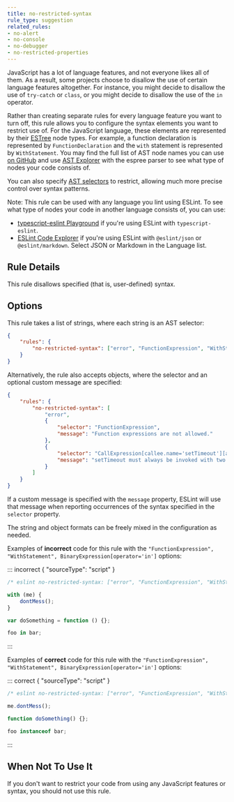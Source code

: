 ```yaml
---
title: no-restricted-syntax
rule_type: suggestion
related_rules:
- no-alert
- no-console
- no-debugger
- no-restricted-properties
---
```



JavaScript has a lot of language features, and not everyone likes all of them. As a result, some projects choose to disallow the use of certain language features altogether. For instance, you might decide to disallow the use of `try-catch` or `class`, or you might decide to disallow the use of the `in` operator.

Rather than creating separate rules for every language feature you want to turn off, this rule allows you to configure the syntax elements you want to restrict use of. For the JavaScript language, these elements are represented by their [ESTree](https://github.com/estree/estree) node types. For example, a function declaration is represented by `FunctionDeclaration` and the `with` statement is represented by `WithStatement`. You may find the full list of AST node names you can use [on GitHub](https://github.com/eslint/js/blob/main/packages/eslint-visitor-keys/lib/visitor-keys.js) and use [AST Explorer](https://astexplorer.net/) with the espree parser to see what type of nodes your code consists of.

You can also specify [AST selectors](../extend/selectors) to restrict, allowing much more precise control over syntax patterns.

Note: This rule can be used with any language you lint using ESLint. To see what type of nodes your code in another language consists of, you can use:

* [typescript-eslint Playground](https://typescript-eslint.io/play) if you're using ESLint with `typescript-eslint`.
* [ESLint Code Explorer](https://explorer.eslint.org/) if you're using ESLint with `@eslint/json` or `@eslint/markdown`. Select JSON or Markdown in the Language list.

## Rule Details

This rule disallows specified (that is, user-defined) syntax.

## Options

This rule takes a list of strings, where each string is an AST selector:

```json
{
    "rules": {
        "no-restricted-syntax": ["error", "FunctionExpression", "WithStatement", "BinaryExpression[operator='in']"]
    }
}
```

Alternatively, the rule also accepts objects, where the selector and an optional custom message are specified:

```json
{
    "rules": {
        "no-restricted-syntax": [
            "error",
            {
                "selector": "FunctionExpression",
                "message": "Function expressions are not allowed."
            },
            {
                "selector": "CallExpression[callee.name='setTimeout'][arguments.length!=2]",
                "message": "setTimeout must always be invoked with two arguments."
            }
        ]
    }
}
```

If a custom message is specified with the `message` property, ESLint will use that message when reporting occurrences of the syntax specified in the `selector` property.

The string and object formats can be freely mixed in the configuration as needed.

Examples of **incorrect** code for this rule with the `"FunctionExpression", "WithStatement", BinaryExpression[operator='in']` options:

::: incorrect { "sourceType": "script" }

```js
/* eslint no-restricted-syntax: ["error", "FunctionExpression", "WithStatement", "BinaryExpression[operator='in']"] */

with (me) {
    dontMess();
}

var doSomething = function () {};

foo in bar;
```

:::

Examples of **correct** code for this rule with the `"FunctionExpression", "WithStatement", BinaryExpression[operator='in']` options:

::: correct { "sourceType": "script" }

```js
/* eslint no-restricted-syntax: ["error", "FunctionExpression", "WithStatement", "BinaryExpression[operator='in']"] */

me.dontMess();

function doSomething() {};

foo instanceof bar;
```

:::

## When Not To Use It

If you don't want to restrict your code from using any JavaScript features or syntax, you should not use this rule.
